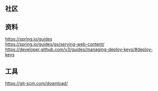 ## 社区

## 资料
https://spring.io/guides  
https://spring.io/guides/gs/serving-web-content/  
https://developer.github.com/v3/guides/managing-deploy-keys/#deploy-keys  

## 工具
https://git-scm.com/download/  